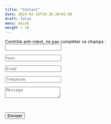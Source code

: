 ```yaml
---
title: "Contact"
date: 2019-02-18T19:36:10+01:00
draft: false
menu: mainb
weight : 10
---
```


<div class="contact_form_page">		
    <form name="contact" method="POST" data-netlify="true" data-netlify-recaptcha="true" action="/contact/success">
    	<p class="hidden">
   			<label>Contrôle anti-robot, ne pas compléter ce champs : <input name="bot-field" /></label>
  		</p>
	   	<p><input type="text" name="name" id="c_name" placeholder="Nom" value="" class="col-xs-12 transition" required></p>
		<p><input type="text" name="email" id="c_email" placeholder="Email" value="" class="col-xs-12 transition" required></p>
		<p><input type="text" name="phone" id="c_phone" placeholder="Téléphone" value="" class="col-xs-12 transition" required></p>
		<p><textarea name="message" id="c_message" class="col-xs-12 transition" placeholder="Message" required></textarea></p>
		<div class="col-xs-12" style="padding-bottom:20px;">
			<div data-netlify-recaptcha="true" ></div>
		</div>
		<p><button type="submit" id="c_send" class="btn btn-block btn-primary">Envoyer</button></p>
	</form>
</div>